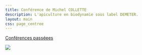 ```yaml
---
title: Conférence de Michel COLLETTE
description: L'apiculture en biodynamie sous label DEMETER.
layout: main
css: page_centree
---
```


[Conférences passéees](/agenda/conferences-passees/)  

![](/static/img/mcollette.jpg)  
  

